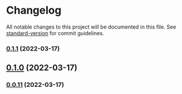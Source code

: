 # Changelog

All notable changes to this project will be documented in this file. See [standard-version](https://github.com/conventional-changelog/standard-version) for commit guidelines.

### [0.1.1](https://github.com/appKODE/react-native-pathfinder/compare/v0.1.0...v0.1.1) (2022-03-17)

## [0.1.0](https://github.com/appKODE/react-native-pathfinder/compare/v0.0.11...v0.1.0) (2022-03-17)

### [0.0.11](https://github.com/appKODE/react-native-pathfinder/compare/v0.0.10...v0.0.11) (2022-03-17)
